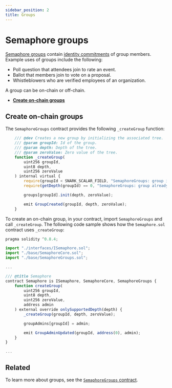 ```yaml
---
sidebar_position: 2
title: Groups
---
```


# Semaphore groups

<!--Working outline
- What is a group
- What do groups contain
  - Identities
  - Root

- What are they used for
- Create a group
- Use a group
- Add identities
- Remove identities
-->

[Semaphore groups](/docs/glossary/#semaphore-group) contain [identity commitments](/docs/glossary/#identity-commitment) of group members.
Example uses of groups include the following:

-   Poll question that attendees join to rate an event.
-   Ballot that members join to vote on a proposal.
-   Whistleblowers who are verified employees of an organization.

A group can be on-chain or off-chain.

-   [**Create on-chain groups**](#create-on-chain-groups)

## Create on-chain groups

The `SemaphoreGroups` contract provides the following `_createGroup` function:

```ts
    /// @dev Creates a new group by initializing the associated tree.
    /// @param groupId: Id of the group.
    /// @param depth: Depth of the tree.
    /// @param zeroValue: Zero value of the tree.
    function _createGroup(
        uint256 groupId,
        uint8 depth,
        uint256 zeroValue
    ) internal virtual {
        require(groupId < SNARK_SCALAR_FIELD, "SemaphoreGroups: group id must be < SNARK_SCALAR_FIELD");
        require(getDepth(groupId) == 0, "SemaphoreGroups: group already exists");

        groups[groupId].init(depth, zeroValue);

        emit GroupCreated(groupId, depth, zeroValue);
    }
```

To create an on-chain group, in your contract, import `SemaphoreGroups` and call `_createGroup`.
The following code sample shows how the `Semaphore.sol` contract uses `_createGroup`:

```ts
pragma solidity ^0.8.4;

import "./interfaces/ISemaphore.sol";
import "./base/SemaphoreCore.sol";
import "./base/SemaphoreGroups.sol";

...

/// @title Semaphore
contract Semaphore is ISemaphore, SemaphoreCore, SemaphoreGroups {
    function createGroup(
        uint256 groupId,
        uint8 depth,
        uint256 zeroValue,
        address admin
    ) external override onlySupportedDepth(depth) {
        _createGroup(groupId, depth, zeroValue);

        groupAdmins[groupId] = admin;

        emit GroupAdminUpdated(groupId, address(0), admin);
    }
}

...

```

## Related

To learn more about groups, see the [`SemaphoreGroups` contract](https://github.com/semaphore-protocol/semaphore/blob/main/contracts/base/SemaphoreGroups.sol).
